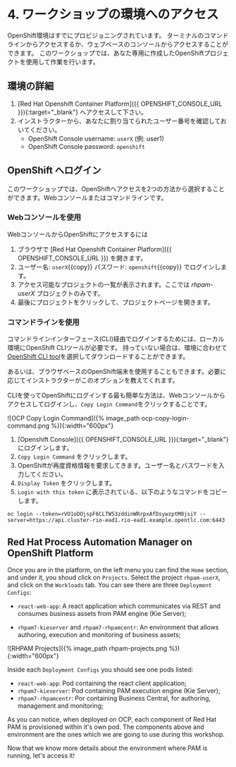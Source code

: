 # 4. ワークショップの環境へのアクセス

OpenShift環境はすでにプロビジョニングされています。
ターミナルのコマンドラインからアクセスするか、ウェブベースのコンソールからアクセスすることができます。
このワークショップでは、あなた専用に作成したOpenShiftプロジェクトを使用して作業を行います。

## 環境の詳細

1. [Red Hat Openshift Container Platform]({{ OPENSHIFT_CONSOLE_URL }}){:target="_blank"} へアクセスして下さい。
2. インストラクターから、あなたに割り当てられたユーザー番号を確認しておいてください。
    - OpenShift Console username: `userX` (例: user1)
    - OpenShift Console password: `openshift`

## OpenShift へログイン

このワークショップでは、OpenShiftへアクセスを2つの方法から選択することができます。Webコンソールまたはコマンドラインです。

### Webコンソールを使用

WebコンソールからOpenShiftにアクセスするには

1. ブラウザで [Red Hat Openshift Container Platform]({{ OPENSHIFT_CONSOLE_URL }}) を開きます。
2. ユーザー名: `userX`{{copy}} パスワード: `openshift`{{copy}} でログインします。
3. アクセス可能なプロジェクトの一覧が表示されます。ここでは _rhpam-userX_ プロジェクトのみです。
4. 最後にプロジェクトをクリックして、プロジェクトページを開きます。

### コマンドラインを使用

コマンドラインインターフェース(CLI)経由でログインするためには、ローカル環境にOpenShift CLIツールが必要です。
持っていない場合は、環境に合わせて[OpenShift CLI tool](https://mirror.openshift.com/pub/openshift-v4/clients/ocp/4.2.25/openshift-client-linux-4.2.25.tar.gz)を選択してダウンロードすることができます。

あるいは、ブラウザベースのOpenShift端末を使用することもできます。必要に応じてインストラクターがこのオプションを教えてくれます。

CLIを使ってOpenShiftにログインする最も簡単な方法は、Webコンソールからアクセスしてログインし、`Copy Login Command`をクリックすることです。

![OCP Copy Login Command]({% image_path ocp-copy-login-command.png %}){:width="600px"}

1. [Openshift Console]({{ OPENSHIFT_CONSOLE_URL }}){:target="_blank"} にログインします。
2. `Copy Login Command` をクリックします。
3. OpenShiftが再度資格情報を要求してきます。ユーザー名とパスワードを入力してください。
4. `Display Token` をクリックします。
5. `Login with this token` に表示されている、以下のようなコマンドをコピーします。

```
oc login --token=rVO1oDOjspF6CLTW53zddinWRrpxAfDsywzptM0jsiY --server=https://api.cluster-rio-ead1.rio-ead1.example.opentlc.com:6443
```

## Red Hat Process Automation Manager on OpenShift Platform

Once you are in the platform, on the left menu you can find the `Home` section, and under it, you shoud click on `Projects`. Select the project `rhpam-userX`, and click on the `Workloads` tab. You can see there are three `Deployment Configs`:

  - `react-web-app`: A react application which communicates via REST and consumes business assets from PAM engine (Kie Server);

  - `rhpam7-kieserver` and `rhpam7-rhpamcentr`: An environment that allows authoring, execution and monitoring of business assets; 

  ![RHPAM Projects]({% image_path rhpam-projects.png %}){:width="600px"}

Inside each `Deployment Configs` you should see one pods listed:

  - `react-web-app`: Pod containing the react client application;
  - `rhpam7-kieserver`: Pod containing PAM execution engine (Kie Server);
  - `rhpam7-rhpamcentr`: Por containing Business Central, for authoring, management and monitoring;

As you can notice, when deployed on OCP, each component of Red Hat PAM is provisioned within it's own pod. The components above and environment are the ones which we are going to use during this workshop.

<!-- ### Provisioning PAM from scratch

The Workloads page shows the  current working environment provisioned for you. But what if you have special needs of tools and components? Or you simply want to know what you are working on.

Let's go ahead and create a whole new project using Red Hat PAM Templates and starting a new deployment based on your requirements.

RHPAM 7.5 brings with it an OpenShift operator that can simplify the installation process. The operator creates for the deployed environment an YAML, and based on it, it ensures that the environment remains consistent in all times.  
 -->
<!---
#### RHPAM Operator

 Since Red Hat PAM 7.5, Red Hat PAM brings OpenShift Operators to help on easily deploying new instances. Let's use the provided operator to create a new environment.

 [#TODO] will require pre-provisioning the operator in each user namespace;

//// -->

Now that we know more details about the environment where PAM is running, let's access it!
